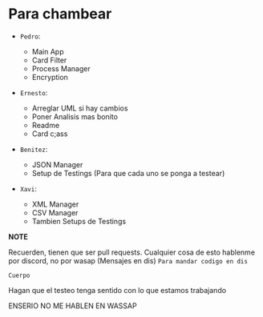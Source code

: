 # Para chambear

- `Pedro`:
  - Main App
  - Card Filter
  - Process Manager
  - Encryption
- `Ernesto`:
  - Arreglar UML si hay cambios
  - Poner Analisis mas bonito
  - Readme
  - Card c;ass
- `Benitez`:
  - JSON Manager
  - Setup de Testings (Para que cada uno se ponga a testear)

- `Xavi`:
  - XML Manager
  - CSV Manager
  - Tambien Setups de Testings

**NOTE**

Recuerden, tienen que ser pull requests.
Cualquier cosa de esto hablenme por discord, no por wasap (Mensajes en dis)
`Para mandar codigo en dis`

```Lenguaje que uses
Cuerpo
```
Hagan que el testeo tenga sentido con lo que estamos trabajando

ENSERIO NO ME HABLEN EN WASSAP
